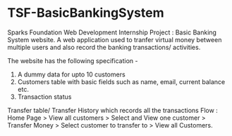 # TSF-BasicBankingSystem
Sparks Foundation Web Development Internship Project : Basic Banking System website. A web application used to tranfer virtual money between multiple users and also record the banking transactions/ activities.

The website has the following specification -
<ol>
  <li>A dummy data for upto 10 customers</li>
  <li>Customers table with basic fields such as name, email, current balance etc.</li>
  <li>Transaction status</li>
</ol>

Transfer table/ Transfer History which records all the transactions
Flow : Home Page > View all customers > Select and View one customer > Transfer Money > Select customer to transfer to > View all Customers.
